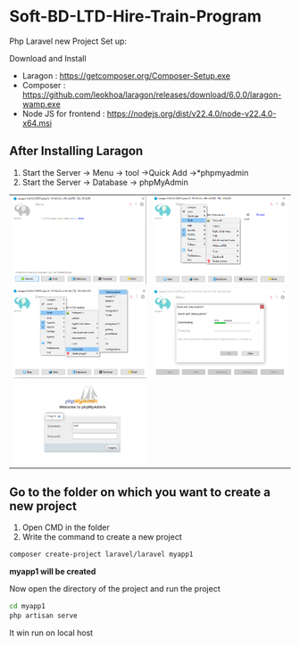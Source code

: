 # Soft-BD-LTD-Hire-Train-Program

Php Laravel new Project Set up:

Download and Install
- Laragon               : https://getcomposer.org/Composer-Setup.exe
- Composer              : https://github.com/leokhoa/laragon/releases/download/6.0.0/laragon-wamp.exe
- Node JS for frontend  : https://nodejs.org/dist/v22.4.0/node-v22.4.0-x64.msi

## After Installing Laragon 
1. Start the Server -> Menu -> tool ->Quick Add ->*phpmyadmin
2. Start the Server -> Database -> phpMyAdmin

<table>
    <tr>
        <td> <img src="./img/laragon_start_1.png" alt="Laragon1" /> </td>
        <td> <img src="./img/laragon_start_2.png" alt="Laragon2" /> </td>
    </tr>
    <tr>
        <td> <img src="./img/laragon_start_3.png" alt="Laragon1" /> </td>
        <td> <img src="./img/laragon_start_4.png" alt="Laragon2" /> </td>
    </tr>
    <tr>
        <td> <img src="./img/phpmyadmin_log_in.png" alt="Laragon1" /> </td>
    </tr>

</table>



## Go to the folder on which you want to create a new project

1. Open CMD in the folder
2. Write the command to create a new project

```bash
composer create-project laravel/laravel myapp1
```

**myapp1 will be created**

Now open the directory of the project and run the project

```bash
cd myapp1
php artisan serve
```
It win run on local host


